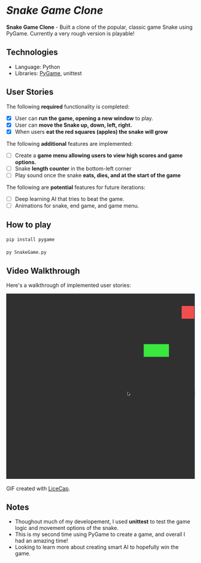 # *Snake Game Clone*

**Snake Game Clone** - Built a clone of the popular, classic game Snake using PyGame. Currently a very rough version is playable!

## Technologies

* Language: Python
* Libraries: [PyGame](https://www.pygame.org/wiki/GettingStarted), unittest

## User Stories

The following **required** functionality is completed:

* [x] User can **run the game, opening a new window** to play.
* [x] User can **move the Snake up, down, left, right.**
* [x] When users **eat the red squares (apples) the snake will grow**

The following **additional** features are implemented:

* [ ] Create a **game menu allowing users to view high scores and game options.**
* [ ] Snake **length counter** in the bottom-left corner
* [ ] Play sound once the snake **eats, dies, and at the start of the game**

The following are **potential** features for future iterations:

* [ ] Deep learning AI that tries to beat the game.
* [ ] Animations for snake, end game, and game menu.

## How to play

```bash
pip install pygame

py SnakeGame.py
```

## Video Walkthrough

Here's a walkthrough of implemented user stories:

<img src='Snake.gif' title='Snake GIF' width='' alt='Snake GIF' />

GIF created with [LiceCap](http://www.cockos.com/licecap/).

## Notes

 * Thoughout much of my developement, I used **unittest** to test the game logic and movement options of the snake.
 * This is my second time using PyGame to create a game, and overall I had an amazing time!
 * Looking to learn more about creating smart AI to hopefully win the game.
